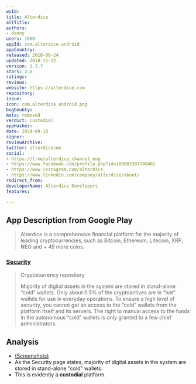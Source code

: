 ```yaml
---
wsId: 
title: Alterdice
altTitle: 
authors:
- danny
users: 1000
appId: com.alterdice.android
appCountry: 
released: 2018-09-24
updated: 2018-11-22
version: 1.3.7
stars: 2.6
ratings: 
reviews: 
website: https://alterdice.com
repository: 
issue: 
icon: com.alterdice.android.png
bugbounty: 
meta: removed
verdict: custodial
appHashes: 
date: 2024-09-10
signer: 
reviewArchive: 
twitter: alterdicecom
social:
- https://t.me/alterdice_channel_eng
- https://www.facebook.com/profile.php?id=100083387708481
- https://www.instagram.com/alterdice_
- https://www.linkedin.com/company/alterdice/about/
redirect_from: 
developerName: Alterdice Developers
features: 

---
```


## App Description from Google Play 

> Alterdice is a comprehensive financial platform for the majority of leading cryptocurrencies, such as Bitcoin, Ethereum, Litecoin, XRP, NEO and + 45 more coins.

### [Security](https://alterdice.com/page/security)

> Cryptocurrency repository
>
> Majority of digital assets in the system are stored in stand-alone “cold” wallets. Only about 0.5% of the cryptoactives are in “hot” wallets for use in everyday operations. To ensure a high level of security, you cannot get an access to the “cold” wallets from the platform itself and its servers. The right to manual access to the funds in the autonomous “cold” wallets is only granted to a few chief administrators.

## Analysis 

- [(Screenshots)](https://twitter.com/BitcoinWalletz/status/1656248209449312256)
- As the Security page states, majority of digital assets in the system are stored in stand-alone "cold" wallets. 
- This is evidently a **custodial** platform.
